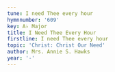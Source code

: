 ```yaml
---
tune: I need Thee every hour
hymnnumber: '609'
key: A♭ Major
title: I Need Thee Every Hour
firstline: I need Thee every hour
topic: 'Christ: Christ Our Need'
author: Mrs. Annie S. Hawks
year: '-'
---
```

